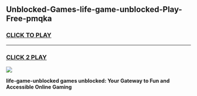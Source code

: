 
## Unblocked-Games-life-game-unblocked-Play-Free-pmqka
<h3>
<a href="https://premium76.site?title=life-game-unblocked&ref=18A">CLICK TO PLAY</a></h3>
<hr>

<h3>
<a href="https://premium76.site?title=life-game-unblocked&ref=18A">CLICK 2 PLAY</a>
  
</h3>

<a href="https://premium76.site?title=life-game-unblocked&ref=18A"><img src="https://clearcache.store/games.png"></a>


**life-game-unblocked games unblocked: Your Gateway to Fun and Accessible Online Gaming**
